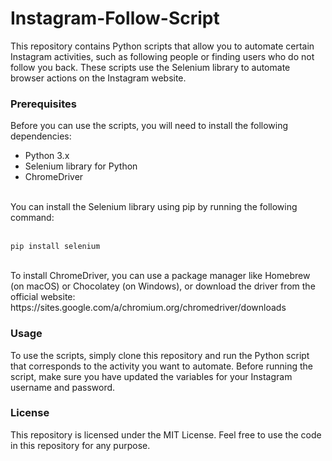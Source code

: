 # Instagram-Follow-Script

This repository contains Python scripts that allow you to automate certain Instagram activities, such as following people or finding users who do not follow you back. These scripts use the Selenium library to automate browser actions on the Instagram website.

### Prerequisites
Before you can use the scripts, you will need to install the following dependencies:

* Python 3.x <br>
* Selenium library for Python<br>
* ChromeDriver<br>
<br>
You can install the Selenium library using pip by running the following command:<br><br>

```
pip install selenium
```
<br>
 To install ChromeDriver, you can use a package manager like Homebrew (on macOS) or Chocolatey (on Windows), or download the driver from the official website: https://sites.google.com/a/chromium.org/chromedriver/downloads
 
### Usage
To use the scripts, simply clone this repository and run the Python script that corresponds to the activity you want to automate. Before running the script, make sure you have updated the variables for your Instagram username and password.

### License
This repository is licensed under the MIT License. Feel free to use the code in this repository for any purpose.
